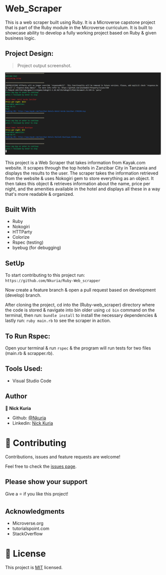 #  Web_Scraper
This is a web scraper built using Ruby. It is a Microverse capstone project that is part of the Ruby module in the Microverse curriculum. It is built to showcase ability to develop a fully working project based on Ruby & given business logic.

## Project Design:
> Project output screenshot.

![screenshot](./images/Capture.PNG)

This project is a Web Scraper that takes information from Kayak.com website. It scrapes through the top hotels in Zanzibar City in Tanzania and displays the results to the user. The scraper takes the information retrieved from the website & uses Nokogiri gem to store everything as an object. It then takes this object & retrieves information about the name, price per night, and the amenities available in the hotel and displays all these in a way that's more readable & organized.

## Built With

- Ruby
- Nokogiri
- HTTParty
- Colorize
- Rspec (testing)
- byebug (for debugging)

## SetUp
To start contributing to this project run: <br>
  `https://github.com/Nkuria/Ruby-Web_scrapper` <br>

Now create a feature branch & open a pull request based on development (develop) branch.

After cloning the project, cd into the (Ruby-web_scraper) directory where the code is stored & navigate into bin older using `cd bin` command on the terminal, then run: `bundle install` to install the necessary dependencies & lastly run: `ruby main.rb` to see the scraper in action.

## To Run Rspec:

Open your terminal & run `rspec` & the program will run tests for two files (main.rb & scrapper.rb).

## Tools Used:

- Visual Studio Code

## Author

👤 **Nick Kuria**

- Github: [@Nkuria](https://github.com/Nkuria)
- Linkedin: [Nick Kuria](https://www.linkedin.com/in/nick-kuria-a148931a9/)

# 🤝 Contributing

Contributions, issues and feature requests are welcome!

Feel free to check the [issues page](https://github.com/Nkuria/Ruby-Web_scrapper/issues).

## Please show your support

Give a ⭐️ if you like this project!

## Acknowledgments

- Microverse.org
- tutorialspoint.com
- StackOverflow


# 📝 License

This project is [MIT](https://github.com/Nkuria) licensed.